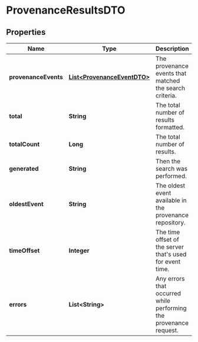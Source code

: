 # ProvenanceResultsDTO

## Properties
Name | Type | Description | Notes
------------ | ------------- | ------------- | -------------
**provenanceEvents** | [**List&lt;ProvenanceEventDTO&gt;**](ProvenanceEventDTO.md) | The provenance events that matched the search criteria. |  [optional]
**total** | **String** | The total number of results formatted. |  [optional]
**totalCount** | **Long** | The total number of results. |  [optional]
**generated** | **String** | Then the search was performed. |  [optional]
**oldestEvent** | **String** | The oldest event available in the provenance repository. |  [optional]
**timeOffset** | **Integer** | The time offset of the server that&#x27;s used for event time. |  [optional]
**errors** | **List&lt;String&gt;** | Any errors that occurred while performing the provenance request. |  [optional]
